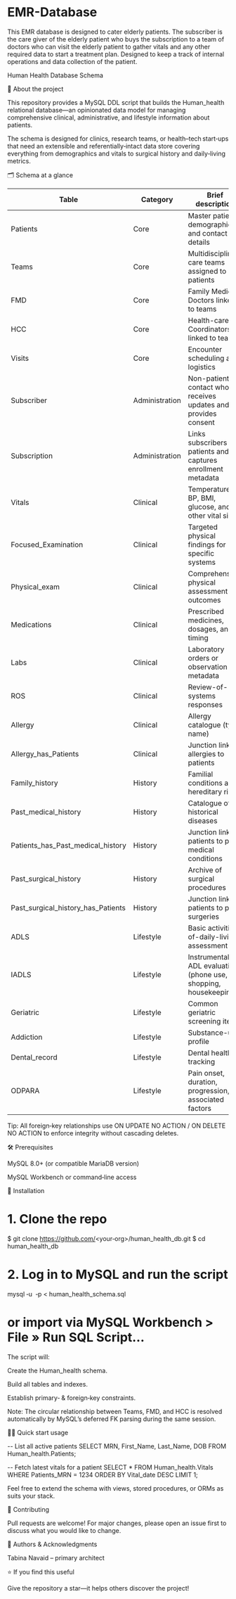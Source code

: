 # EMR-Database
This EMR database is designed to cater elderly patients. The subscriber is the care giver of the elderly patient who buys the subscription to a team of doctors who can visit the elderly patient to gather vitals and any other required data to start a treatment plan. Designed to keep a track of  internal operations and data collection of the patient.


Human Health Database Schema

📑 About the project

This repository provides a MySQL DDL script that builds the Human_health relational database—an opinionated data model for managing comprehensive clinical, administrative, and lifestyle information about patients.

The schema is designed for clinics, research teams, or health–tech start‑ups that need an extensible and referentially‑intact data store covering everything from demographics and vitals to surgical history and daily‑living metrics.

🗂️ Schema at a glance

| Table                                   | Category        | Brief description                                                   |
|-----------------------------------------|-----------------|---------------------------------------------------------------------|
| Patients                                | Core            | Master patient demographics and contact details                     |
| Teams                                   | Core            | Multidisciplinary care teams assigned to patients                   |
| FMD                                     | Core            | Family Medicine Doctors linked to teams                             |
| HCC                                     | Core            | Health-care Coordinators linked to teams                            |
| Visits                                  | Core            | Encounter scheduling and logistics                                  |
| Subscriber                              | Administration  | Non-patient contact who receives updates and provides consent       |
| Subscription                            | Administration  | Links subscribers to patients and captures enrollment metadata      |
| Vitals                                  | Clinical        | Temperature, BP, BMI, glucose, and other vital signs                |
| Focused_Examination                     | Clinical        | Targeted physical findings for specific systems                     |
| Physical_exam                           | Clinical        | Comprehensive physical assessment outcomes                          |
| Medications                             | Clinical        | Prescribed medicines, dosages, and timing                           |
| Labs                                    | Clinical        | Laboratory orders or observation metadata                           |
| ROS                                     | Clinical        | Review-of-systems responses                                         |
| Allergy                                 | Clinical        | Allergy catalogue (type, name)                                      |
| Allergy_has_Patients                    | Clinical        | Junction linking allergies to patients                              |
| Family_history                          | History         | Familial conditions and hereditary risks                            |
| Past_medical_history                    | History         | Catalogue of historical diseases                                    |
| Patients_has_Past_medical_history       | History         | Junction linking patients to past medical conditions                |
| Past_surgical_history                   | History         | Archive of surgical procedures                                      |
| Past_surgical_history_has_Patients      | History         | Junction linking patients to past surgeries                         |
| ADLS                                    | Lifestyle       | Basic activities-of-daily-living assessment                         |
| IADLS                                   | Lifestyle       | Instrumental ADL evaluation (phone use, shopping, housekeeping)     |
| Geriatric                               | Lifestyle       | Common geriatric screening items                                    |
| Addiction                               | Lifestyle       | Substance-use profile                                               |
| Dental_record                           | Lifestyle       | Dental health tracking                                              |
| ODPARA                                  | Lifestyle       | Pain onset, duration, progression, associated factors               |


Tip: All foreign‑key relationships use ON UPDATE NO ACTION / ON DELETE NO ACTION to enforce integrity without cascading deletes.

🛠️ Prerequisites

MySQL 8.0+ (or compatible MariaDB version)

MySQL Workbench or command‑line access

🚀 Installation

# 1. Clone the repo
$ git clone https://github.com/<your‑org>/human_health_db.git
$ cd human_health_db

# 2. Log in to MySQL and run the script
mysql ‑u <user> ‑p < human_health_schema.sql

# or import via MySQL Workbench > File » Run SQL Script…

The script will:

Create the Human_health schema.

Build all tables and indexes.

Establish primary‑ & foreign‑key constraints.

Note: The circular relationship between Teams, FMD, and HCC is resolved automatically by MySQL’s deferred FK parsing during the same session.

🏃‍♀️ Quick start usage

-- List all active patients
SELECT MRN, First_Name, Last_Name, DOB
FROM Human_health.Patients;

-- Fetch latest vitals for a patient
SELECT *
FROM Human_health.Vitals
WHERE Patients_MRN = 1234
ORDER BY Vital_date DESC
LIMIT 1;

Feel free to extend the schema with views, stored procedures, or ORMs as suits your stack.

🤝 Contributing

Pull requests are welcome! For major changes, please open an issue first to discuss what you would like to change.


👤 Authors & Acknowledgments

Tabina Navaid – primary architect

⭐ If you find this useful

Give the repository a star—it helps others discover the project!
